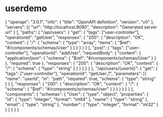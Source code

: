 # userdemo
 
{
    "openapi": "3.0.1",
    "info": {
        "title": "OpenAPI definition",
        "version": "v0"
    },
    "servers": [{
            "url": "http://localhost:8080",
            "description": "Generated server url"
        }
    ],
    "paths": {
        "/api/users": {
            "get": {
                "tags": ["user-controller"],
                "operationId": "getUser",
                "responses": {
                    "200": {
                        "description": "OK",
                        "content": {
                            "*/*": {
                                "schema": {
                                    "type": "array",
                                    "items": {
                                        "$ref": "#/components/schemas/User"
                                    }
                                }
                            }
                        }
                    }
                }
            },
            "post": {
                "tags": ["user-controller"],
                "operationId": "addUser",
                "requestBody": {
                    "content": {
                        "application/json": {
                            "schema": {
                                "$ref": "#/components/schemas/User"
                            }
                        }
                    },
                    "required": true
                },
                "responses": {
                    "200": {
                        "description": "OK",
                        "content": {
                            "*/*": {
                                "schema": {
                                    "type": "string"
                                }
                            }
                        }
                    }
                }
            }
        },
        "/api/users/{userId}": {
            "get": {
                "tags": ["user-controller"],
                "operationId": "getUser_1",
                "parameters": [{
                        "name": "userId",
                        "in": "path",
                        "required": true,
                        "schema": {
                            "type": "string"
                        }
                    }
                ],
                "responses": {
                    "200": {
                        "description": "OK",
                        "content": {
                            "*/*": {
                                "schema": {
                                    "$ref": "#/components/schemas/User"
                                }
                            }
                        }
                    }
                }
            }
        }
    },
    "components": {
        "schemas": {
            "User": {
                "type": "object",
                "properties": {
                    "id": {
                        "type": "integer",
                        "format": "int64"
                    },
                    "name": {
                        "type": "string"
                    },
                    "email": {
                        "type": "string"
                    },
                    "number": {
                        "type": "integer",
                        "format": "int32"
                    }
                }
            }
        }
    }
}
